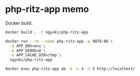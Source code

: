# php-ritz-app memo

Docker build.

```sh
docker build . -t ngyuki/php-ritz-app

docker run --rm --name php-ritz-app -p 9876:80 \
  -e APP_ENV=env \
  -e APP_DEBUG=0 \
  -e APP_CACHE_DIR=/tmp \
  ngyuki/php-ritz-app

docker exec php-ritz-app ab -k -c 4 -t 5 http://localhost/
```
